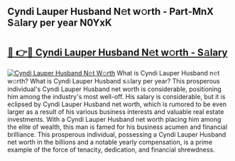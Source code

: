 ## Cyndi Lauper Husband N𝚎t w𝚘rth - Part-MnX S𝚊lary per year N0YxK

# <h2><a href="http://gc28db.nevu.top/?p=Cyndi+Lauper+Husband">🔗 👉🔴 Cyndi Lauper Husband N𝚎t w𝚘rth - S𝚊lary</a></h2>

[![Cyndi Lauper Husband N𝚎t W𝚘rth](https://i.imgur.com/Oavwk0R.jpeg)](http://gc28db.nevu.top/?p=Cyndi+Lauper+Husband)
What is Cyndi Lauper Husband n𝚎t w𝚘rth? What is Cyndi Lauper Husband s𝚊lary per year?
This prosperous individual's Cyndi Lauper Husband net worth is considerable, positioning him among the industry's most well-off. His salary is considerable, but it is eclipsed by Cyndi Lauper Husband net worth, which is rumored to be even larger as a result of his various business interests and valuable real estate investments. With a Cyndi Lauper Husband net worth placing him among the elite of wealth, this man is famed for his business acumen and financial brilliance. This prosperous individual, possessing a Cyndi Lauper Husband net worth in the billions and a notable yearly compensation, is a prime example of the force of tenacity, dedication, and financial shrewdness.
